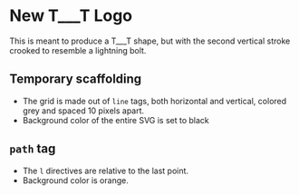 # New T___T Logo
This is meant to produce a T___T shape, but with the second vertical stroke crooked to resemble a lightning bolt.

## Temporary scaffolding
- The grid is made out of `line` tags, both horizontal and vertical, colored grey and spaced 10 pixels apart.
- Background color of the entire SVG is set to black

## `path` tag
- The `l` directives are relative to the last point.
- Background color is orange.
